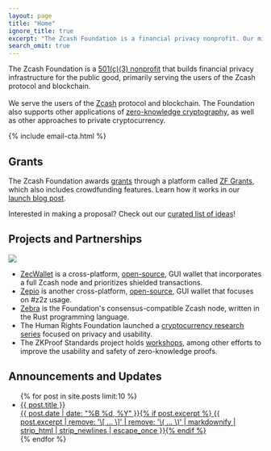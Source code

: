 ```yaml
---
layout: page
title: "Home"
ignore_title: true
excerpt: "The Zcash Foundation is a financial privacy nonprofit. Our mission is to build and support the technology infrastructure that will enable people to control their own financial data."
search_omit: true
---
```


<p class="site-description" itemprop="description">The Zcash Foundation is a <a href="/about/incorporation-docs" target="_blank">501(c)(3) nonprofit</a> that builds financial privacy infrastructure for the public good, primarily serving the users of the Zcash protocol and blockchain.
<br /><br />
We serve the users of the <a href="https://z.cash/" target="_blank">Zcash</a> protocol and blockchain. The Foundation also supports other applications of <a href="https://zkp.science/" target="_blank">zero-knowledge cryptography</a>, as well as other approaches to private cryptocurrency.</p>

{% include email-cta.html %}

<h2 class="center">Grants</h2>

<p>The Zcash Foundation awards <a href="https://www.zfnd.org/tags/#grants" target="_blank">grants</a> through a platform called <a href="https://grants.zfnd.org/" target="_blank">ZF Grants</a>, which also includes crowdfunding features. Learn how it works in our <a href="https://www.zfnd.org/blog/zf-grants-open-beta/">launch blog post</a>.</p>

<p>Interested in making a proposal? Check out our <a href="https://www.zfnd.org/grants/">curated list of ideas</a>!</p>

<h2 class="center">Projects and Partnerships</h2>

<p class="center"><img src="https://www.zfnd.org/images/zecwallet-logo.png"></p>

- [ZecWallet](https://docs.zecwallet.co/) is a cross-platform, [open-source](https://github.com/ZcashFoundation/zecwallet/), GUI wallet that incorporates a full Zcash node and prioritizes shielded transactions.
- [Zepio](https://zepiowallet.com/) is another cross-platform, [open-source](https://github.com/ZcashFoundation/zepio), GUI wallet that focuses on #z2z usage.
- [Zebra](https://github.com/ZcashFoundation/zebra) is the Foundation's consensus-compatible Zcash node, written in the Rust programming language.
- The Human Rights Foundation launched a [cryptocurrency research series](https://www.zfnd.org/blog/human-rights-foundation-privacy-research/) focused on privacy and usability.
- The ZKProof Standards project holds [workshops](https://www.zfnd.org/blog/zkproof-standards-workshop/), among other efforts to improve the usability and safety of zero-knowledge proofs.

<h2 class="center">Announcements and Updates</h2>
<ul class="post-list">
{% for post in site.posts limit:10 %}
  <li><article><a href="{{ site.url }}{{ post.url }}"><div class="post-entry-title">{{ post.title }}</div> <span class="entry-date"><time datetime="{{ post.date | date_to_xmlschema }}">{{ post.date | date: "%B %d, %Y" }}</time></span>{% if post.excerpt %} <span class="excerpt">{{ post.excerpt | remove: '\[ ... \]' | remove: '\( ... \)' | markdownify | strip_html | strip_newlines | escape_once }}</span>{% endif %}</a></article></li>
{% endfor %}
</ul>


